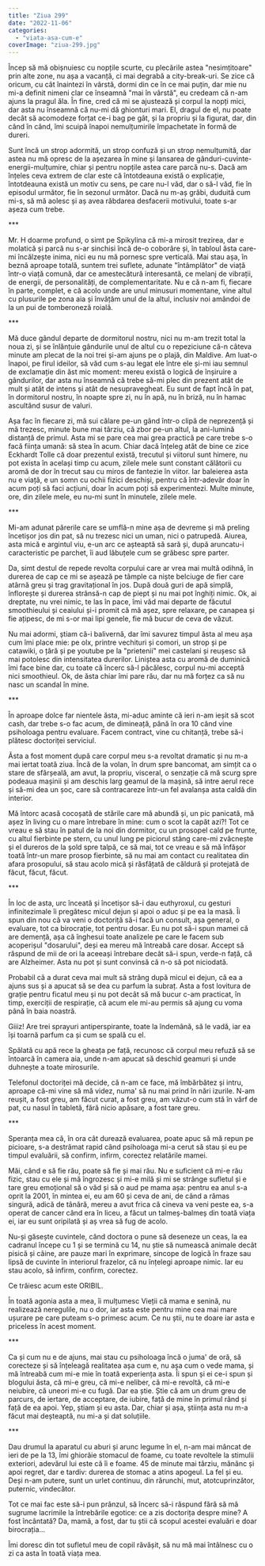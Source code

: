 ```yaml
---
title: "Ziua 299"
date: "2022-11-06"
categories: 
  - "viata-asa-cum-e"
coverImage: "ziua-299.jpg"
---
```


Încep să mă obișnuiesc cu nopțile scurte, cu plecările astea "nesimțitoare" prin alte zone, nu așa a vacanță, ci mai degrabă a city-break-uri. Se zice că oricum, cu cât înaintezi în vârstă, dormi din ce în ce mai puțin, dar mie nu mi-a definit nimeni clar ce înseamnă "mai în vârstă", eu credeam că n-am ajuns la pragul ăla. În fine, cred că mi se ajustează și corpul la nopți mici, dar asta nu înseamnă că nu-mi dă ghionturi mari. El, dragul de el, nu poate decât să acomodeze forțat ce-i bag pe gât, și la propriu și la figurat, dar, din când în când, îmi scuipă înapoi nemulțumirile împachetate în formă de dureri.

Sunt încă un strop adormită, un strop confuză și un strop nemulțumită, dar astea nu mă opresc de la așezarea în mine și lansarea de gânduri-cuvinte-energii-mulțumire, chiar și pentru nopțile astea care parcă nu-s. Dacă am înțeles ceva extrem de clar este că întotdeauna există o explicație, întotdeauna există un motiv cu sens, pe care nu-l văd, dar o să-l văd, fie în episodul următor, fie în sezonul următor. Dacă nu m-aș grăbi, duduită cum mi-s, să mă aolesc și aș avea răbdarea desfacerii motivului, toate s-ar așeza cum trebe. 

\*\*\*

Mr. H doarme profund, o simt pe Spikylina că mi-a mirosit trezirea, dar e molatică și parcă nu s-ar sinchisi încă de-o coborâre și, în tabloul ăsta care-mi încălzește inima, nici eu nu mă pornesc spre verticală. Mai stau așa, în beznă aproape totală, suntem trei suflete, adunate "întâmplător" de viață într-o viață comună, dar ce amestecătură interesantă, ce melanj de vibrații, de energii, de personalități, de complementaritate. Nu e că n-am fi, fiecare în parte, complet, e că acolo unde are unul minusuri momentane, vine altul cu plusurile pe zona aia și învățăm unul de la altul, inclusiv noi amândoi de la un pui de tomberoneză roială.

\*\*\*

Mă duce gândul departe de dormitorul nostru, nici nu m-am trezit total la noua zi, și se înlănțuie gândurile unul de altul cu o repeziciune că-n câteva minute am plecat de la noi trei și-am ajuns pe o plajă, din Maldive. Am luat-o înapoi, pe firul ideilor, să văd cum s-au legat ele între ele și-mi iau semnul de exclamație din ăst mic moment: mereu există o logică de înșiruire a gândurilor, dar asta nu înseamnă că trebe să-mi plec din prezent atât de mult și atât de intens și atât de nesupravegheat. Eu sunt de fapt încă în pat, în dormitorul nostru, în noapte spre zi, nu în apă, nu în briză, nu în hamac ascultând susur de valuri.

Așa fac în fiecare zi, mă sui călare pe-un gând într-o clipă de neprezență și mă trezesc, minute bune mai târziu, că zbor pe-un altul, la ani-lumină distanță de primul. Asta mi se pare cea mai grea practică pe care trebe s-o facă ființa umană: să stea în acum. Chiar dacă înțeleg atât de bine ce zice Eckhardt Tolle că doar prezentul există, trecutul și viitorul sunt himere, nu pot exista în același timp cu acum, zilele mele sunt constant călătorii cu aromă de dor în trecut sau cu miros de fantezie în viitor. Iar baleierea asta nu e viață, e un somn cu ochii fizici deschiși, pentru că într-adevăr doar în acum poți să faci acțiuni, doar în acum poți să experimentezi. Multe minute, ore, din zilele mele, eu nu-mi sunt în minutele, zilele mele.

\*\*\*

Mi-am adunat părerile care se umflă-n mine așa de devreme și mă preling încetișor jos din pat, să nu trezesc nici un uman, nici o patrupedă. Aiurea, asta mică e argintul viu, e-un arc ce așteaptă să sară și, după aruncatu-i caracteristic pe parchet, îi aud lăbuțele cum se grăbesc spre parter.

Da, simt destul de repede revolta corpului care ar vrea mai multă odihnă, în durerea de cap ce mi se așează pe tâmple ca niște belciuge de fier care atârnă greu și trag gravitațional în jos. După două guri de apă simplă, înflorește și durerea strânsă-n cap de piept și nu mai pot înghiți nimic. Ok, ai dreptate, nu vrei nimic, te las în pace, îmi văd mai departe de făcutul smoothieului și ceaiului și-i promit că mă așez, spre relaxare, pe canapea și fie ațipesc, de mi s-or mai lipi genele, fie mă bucur de ceva de văzut.

Nu mai adormi, știam că-i balivernă, dar îmi savurez timpul ăsta al meu așa cum îmi place mie: pe olx, printre vechituri și comori, un strop și pe catawiki, o țâră și pe youtube pe la "prietenii" mei castelani și reușesc să mai potolesc din intensitatea durerilor. Liniștea asta cu aromă de duminică îmi face bine dar, cu toate că încerc să-l păcălesc, corpul nu-mi acceptă nici smoothieul. Ok, de ăsta chiar îmi pare rău, dar nu mă forțez ca să nu nasc un scandal în mine.

\*\*\*

În aproape dolce far nientele ăsta, mi-aduc aminte că ieri n-am ieșit să scot cash, dar trebe s-o fac acum, de dimineață, până în ora 10 când vine psiholoaga pentru evaluare. Facem contract, vine cu chitanță, trebe să-i plătesc doctoriței serviciul.

Ăsta a fost moment după care corpul meu s-a revoltat dramatic și nu m-a mai iertat toată ziua. Încă de la volan, în drum spre bancomat, am simțit ca o stare de sfârșeală, am avut, la propriu, visceral, o senzație că mă scurg spre podeaua mașinii și am deschis larg geamul de la mașină, să intre aerul rece și să-mi dea un șoc, care să contracareze într-un fel avalanșa asta caldă din interior. 

Mă întorc acasă cocoșată de stările care mă abundă și, un pic panicată, mă așez în living cu o mare întrebare în mine: cum o scot la capăt azi?! Tot ce vreau e să stau în patul de la noi din dormitor, cu un prosopel cald pe frunte, cu altul fierbinte pe stern, cu unul lung pe piciorul stâng care-mi zvâcnește și el dureros de la șold spre talpă, ce să mai, tot ce vreau e să mă înfășor toată într-un mare prosop fierbinte, să nu mai am contact cu realitatea din afara prosopului, să stau acolo mică și răsfățată de căldură și protejată de făcut, făcut, făcut. 

\*\*\*

În loc de asta, urc înceată și încetișor să-i dau euthyroxul, cu gesturi infinitezimale îi pregătesc micul dejun și apoi o aduc și pe ea la masă. Îi spun din nou că va veni o doctoriță să-i facă un consult, așa general, o evaluare, tot ca birocrație, tot pentru dosar. Eu nu pot să-i spun mamei că are demență, așa că înghesui toate analizele pe care le facem sub acoperișul "dosarului", deși ea mereu mă întreabă care dosar. Accept să răspund de mii de ori la aceeași întrebare decât să-i spun, verde-n față, că are Alzheimer. Asta nu pot și sunt convinsă că n-o să pot niciodată.

Probabil că a durat ceva mai mult să strâng după micul ei dejun, că ea a ajuns sus și a apucat să se dea cu parfum la subraț. Asta a fost lovitura de grație pentru ficatul meu și nu pot decât să mă bucur c-am practicat, în timp, exerciții de respirație, că acum ele mi-au permis să ajung cu voma până în baia noastră. 

Giiiz! Are trei sprayuri antiperspirante, toate la îndemână, să le vadă, iar ea își toarnă parfum ca și cum se spală cu el. 

Spălată cu apă rece la gheața pe față, recunosc că corpul meu refuză să se întoarcă în camera aia, unde n-am apucat să deschid geamuri și unde duhnește a toate mirosurile.

Telefonul doctoriței mă decide, că n-am ce face, mă îmbărbătez și intru, aproape că-mi vine să mă videz, numa' să nu mai prind în nări izurile. N-am reușit, a fost greu, am făcut curat, a fost greu, am văzut-o cum stă în vârf de pat, cu nasul în tabletă, fără nicio apăsare, a fost tare greu.

\*\*\*

Speranța mea că, în ora cât durează evaluarea, poate apuc să mă repun pe picioare, s-a destrămat rapid când psiholoaga mi-a cerut să stau și eu pe timpul evaluării, să confirm, infirm, corectez relatările mamei. 

Măi, când e să fie rău, poate să fie și mai rău. Nu e suficient că mi-e rău fizic, stau cu ele și mă îngrozesc și mi-e milă și mi se strânge sufletul și e tare greu emoțional să o văd și să o aud pe mama așa: pentru ea anul s-a oprit la 2001, în mintea ei, eu am 60 și ceva de ani, de când a rămas singură, adică de tânără, mereu a avut frica că cineva va veni peste ea, s-a operat de cancer când era în liceu, a făcut un talmeș-balmeș din toată viața ei, iar eu sunt oripilată și aș vrea să fug de acolo. 

Nu-și găsește cuvintele, când doctora o pune să deseneze un ceas, la ea cadranul începe cu 1 și se termină cu 14, nu știe să numească animale decât pisică și câine, are pauze mari în exprimare, sincope de logică în fraze sau lipsă de cuvinte în interiorul frazelor, că nu înțelegi aproape nimic. Iar eu stau acolo, să infirm, confirm, corectez. 

Ce trăiesc acum este ORIBIL. 

În toată agonia asta a mea, îi mulțumesc Vieții că mama e senină, nu realizează neregulile, nu o dor, iar asta este pentru mine cea mai mare ușurare pe care puteam s-o primesc acum. Ce nu știi, nu te doare iar asta e priceless în acest moment.

\*\*\*

Ca și cum nu e de ajuns, mai stau cu psiholoaga încă o juma' de oră, să corecteze și să înțeleagă realitatea așa cum e, nu așa cum o vede mama, și mă întreabă cum mi-e mie în toată experiența asta. Îi spun și ei ce-i spun și blogului ăsta, că mi-e greu, că mi-e neliber, că mi-e revoltă, că mi-e neiubire, că uneori mi-e cu fugă. Dar ea știe. Știe că am un drum greu de parcurs, de iertare, de acceptare, de iubire, față de mine în primul rând și față de ea apoi. Yep, știam și eu asta. Dar, chiar și așa, știința asta nu m-a făcut mai deșteaptă, nu mi-a și dat soluțiile.

\*\*\*

Dau drumul la aparatul cu aburi și arunc legume în el, n-am mai mâncat de ieri de pe la 13, îmi ghiorăie stomacul de foame, cu toate revoltele la stimulii exteriori, adevărul lui este că îi e foame. 45 de minute mai târziu, mănânc și apoi regret, dar e tardiv: durerea de stomac a atins apogeul. La fel și eu. Deși n-am putere, sunt un urlet continuu, din rărunchi, mut, atotcuprinzător, puternic, vindecător.

Tot ce mai fac este să-i pun prânzul, să încerc să-i răspund fără să mă sugrume lacrimile la întrebările egotice: ce a zis doctorița despre mine? A fost încântată? Da, mamă, a fost, dar tu știi că scopul acestei evaluări e doar birocrația…

Îmi doresc din tot sufletul meu de copil răvășit, să nu mă mai întâlnesc cu o zi ca asta în toată viața mea.
